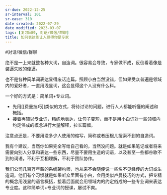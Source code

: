 ```yaml
---
sr-due: 2022-12-25
sr-interval: 101
sr-ease: 310
date created: 2022-07-29
date modified: 2023-03-07
tags: [复习回顾, 对话/微信/群聊]
title: 如何表达能让人觉得你是专家
---
```


#对话/微信/群聊

绝不是一上来就整各种大词，自造词。很容易会导致，专家做不成，反倒看着像是装逼失败的傻逼。

也不是各种简单词表达显得废话连篇。照顾小白当然没错，但如果受众普遍是领域内的爱好者，一直用浅显词，这会显得这个人没有什么料。

一个好的方式是：简单词+专业词。

- 先用[[费曼技巧]]类似的方式，将待讨论的问题，进行人人都能听懂的阐述和概括。
- 接着再辅以专业词，精练地表达，让句子变短，而不是用小白词对一些领域内约定俗成的概念进行大量解释，拉长篇幅。

注意点还是，不要用没多少人使用的缩写，简称或者压根儿搜索不到的自造词。

我有个建议，当然你如果完全写给自己看的，当然没问题。就是如果笔记或者将来需要向别人分享和表达一些东西，尽量不要用生造的词语，以及甚至一些都谷歌不到的词语，不利于互相理解，不利于团队协作。

我们公司几百万年薪的系统架构师，也从来不会随便说一些名不见经传的大词或生造词。他们有个习惯就是如果听众里面有小白，会用类似卢曼技巧的方式，把专精的概念用浅显的语言概括，接着后面就会用领域内的约定俗成的一些专业词来表达专业度。这种简单词+专业词的授课，屡试不爽。
